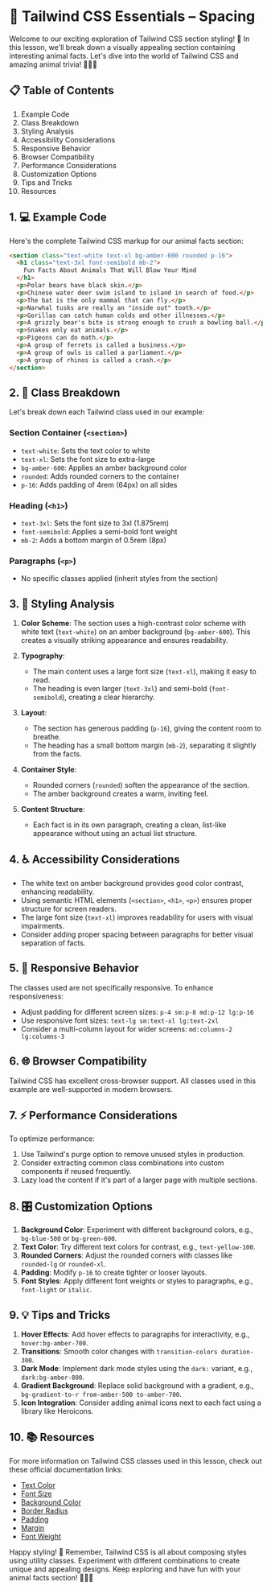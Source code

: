 # 🐾 Tailwind CSS Essentials – Spacing

Welcome to our exciting exploration of Tailwind CSS section styling! 🚀 In this lesson, we'll break down a visually appealing section containing interesting animal facts. Let's dive into the world of Tailwind CSS and amazing animal trivia! 🦁🐘🐧

## 📋 Table of Contents

1. Example Code
2. Class Breakdown
3. Styling Analysis
4. Accessibility Considerations
5. Responsive Behavior
6. Browser Compatibility
7. Performance Considerations
8. Customization Options
9. Tips and Tricks
10. Resources

## 1. 💻 Example Code

Here's the complete Tailwind CSS markup for our animal facts section:

```html
<section class="text-white text-xl bg-amber-600 rounded p-16">
  <h1 class="text-3xl font-semibold mb-2">
    Fun Facts About Animals That Will Blow Your Mind
  </h1>
  <p>Polar bears have black skin.</p>
  <p>Chinese water deer swim island to island in search of food.</p>
  <p>The bat is the only mammal that can fly.</p>
  <p>Narwhal tusks are really an "inside out" tooth.</p>
  <p>Gorillas can catch human colds and other illnesses.</p>
  <p>A grizzly bear's bite is strong enough to crush a bowling ball.</p>
  <p>Snakes only eat animals.</p>
  <p>Pigeons can do math.</p>
  <p>A group of ferrets is called a business.</p>
  <p>A group of owls is called a parliament.</p>
  <p>A group of rhinos is called a crash.</p>
</section>
```

## 2. 🧩 Class Breakdown

Let's break down each Tailwind class used in our example:

### Section Container (`<section>`)

- `text-white`: Sets the text color to white
- `text-xl`: Sets the font size to extra-large
- `bg-amber-600`: Applies an amber background color
- `rounded`: Adds rounded corners to the container
- `p-16`: Adds padding of 4rem (64px) on all sides

### Heading (`<h1>`)

- `text-3xl`: Sets the font size to 3xl (1.875rem)
- `font-semibold`: Applies a semi-bold font weight
- `mb-2`: Adds a bottom margin of 0.5rem (8px)

### Paragraphs (`<p>`)

- No specific classes applied (inherit styles from the section)

## 3. 🎨 Styling Analysis

1. **Color Scheme**: The section uses a high-contrast color scheme with white text (`text-white`) on an amber background (`bg-amber-600`). This creates a visually striking appearance and ensures readability.

2. **Typography**:

   - The main content uses a large font size (`text-xl`), making it easy to read.
   - The heading is even larger (`text-3xl`) and semi-bold (`font-semibold`), creating a clear hierarchy.

3. **Layout**:

   - The section has generous padding (`p-16`), giving the content room to breathe.
   - The heading has a small bottom margin (`mb-2`), separating it slightly from the facts.

4. **Container Style**:

   - Rounded corners (`rounded`) soften the appearance of the section.
   - The amber background creates a warm, inviting feel.

5. **Content Structure**:
   - Each fact is in its own paragraph, creating a clean, list-like appearance without using an actual list structure.

## 4. ♿ Accessibility Considerations

- The white text on amber background provides good color contrast, enhancing readability.
- Using semantic HTML elements (`<section>`, `<h1>`, `<p>`) ensures proper structure for screen readers.
- The large font size (`text-xl`) improves readability for users with visual impairments.
- Consider adding proper spacing between paragraphs for better visual separation of facts.

## 5. 📱 Responsive Behavior

The classes used are not specifically responsive. To enhance responsiveness:

- Adjust padding for different screen sizes: `p-4 sm:p-8 md:p-12 lg:p-16`
- Use responsive font sizes: `text-lg sm:text-xl lg:text-2xl`
- Consider a multi-column layout for wider screens: `md:columns-2 lg:columns-3`

## 6. 🌐 Browser Compatibility

Tailwind CSS has excellent cross-browser support. All classes used in this example are well-supported in modern browsers.

## 7. ⚡ Performance Considerations

To optimize performance:

1. Use Tailwind's purge option to remove unused styles in production.
2. Consider extracting common class combinations into custom components if reused frequently.
3. Lazy load the content if it's part of a larger page with multiple sections.

## 8. 🎛️ Customization Options

1. **Background Color**: Experiment with different background colors, e.g., `bg-blue-500` or `bg-green-600`.
2. **Text Color**: Try different text colors for contrast, e.g., `text-yellow-100`.
3. **Rounded Corners**: Adjust the rounded corners with classes like `rounded-lg` or `rounded-xl`.
4. **Padding**: Modify `p-16` to create tighter or looser layouts.
5. **Font Styles**: Apply different font weights or styles to paragraphs, e.g., `font-light` or `italic`.

## 9. 💡 Tips and Tricks

1. **Hover Effects**: Add hover effects to paragraphs for interactivity, e.g., `hover:bg-amber-700`.
2. **Transitions**: Smooth color changes with `transition-colors duration-300`.
3. **Dark Mode**: Implement dark mode styles using the `dark:` variant, e.g., `dark:bg-amber-800`.
4. **Gradient Background**: Replace solid background with a gradient, e.g., `bg-gradient-to-r from-amber-500 to-amber-700`.
5. **Icon Integration**: Consider adding animal icons next to each fact using a library like Heroicons.

## 10. 📚 Resources

For more information on Tailwind CSS classes used in this lesson, check out these official documentation links:

- [Text Color](https://tailwindcss.com/docs/text-color)
- [Font Size](https://tailwindcss.com/docs/font-size)
- [Background Color](https://tailwindcss.com/docs/background-color)
- [Border Radius](https://tailwindcss.com/docs/border-radius)
- [Padding](https://tailwindcss.com/docs/padding)
- [Margin](https://tailwindcss.com/docs/margin)
- [Font Weight](https://tailwindcss.com/docs/font-weight)

Happy styling! 🎉 Remember, Tailwind CSS is all about composing styles using utility classes. Experiment with different combinations to create unique and appealing designs. Keep exploring and have fun with your animal facts section! 🦒🐠🦋
